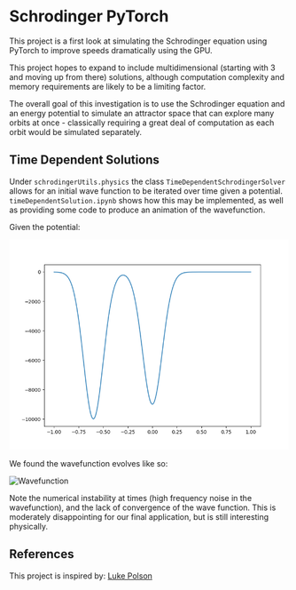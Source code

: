# Schrodinger PyTorch

This project is a first look at simulating the Schrodinger equation using PyTorch to improve speeds dramatically using the GPU.

This project hopes to expand to include multidimensional (starting with 3 and moving up from there) solutions, although computation complexity and memory requirements are likely to be a limiting factor.

The overall goal of this investigation is to use the Schrodinger equation and an energy potential to simulate an attractor space that can explore many orbits at once - classically requiring a great deal of computation as each orbit would be simulated separately.

## Time Dependent Solutions

Under `schrodingerUtils.physics` the class `TimeDependentSchrodingerSolver` allows for an initial wave function to be iterated over time given a potential. `timeDependentSolution.ipynb` shows how this may be implemented, as well as providing some code to produce an animation of the wavefunction.

Given the potential:

![Potential](READMEImages/twoWideAttractor.png)

We found the wavefunction evolves like so:

![Wavefunction](READMEImages/twoWideAttractor.gif)

Note the numerical instability at times (high frequency noise in the wavefunction), and the lack of convergence of the wave function. This is moderately disappointing for our final application, but is still interesting physically.

## References

This project is inspired by: [Luke Polson](https://github.com/lukepolson/youtube_channel/blob/3642cdd80f9200a5db4e622a3fe2c1a8f6868ecd/Python%20GPU/schrodinger.ipynb)
